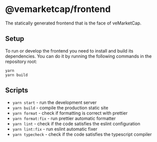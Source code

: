 # @vemarketcap/frontend

The statically generated frontend that is the face of veMarketCap.

## Setup

To run or develop the frontend you need to install and build its dependencies. You can do it by running the following
commands in the repository root:

```
yarn
yarn build
```
## Scripts

- `yarn start` - run the development server
- `yarn build` - compile the production static site
- `yarn format` - check if formatting is correct with prettier
- `yarn format:fix` - run prettier automatic formatter
- `yarn lint` - check if the code satisfies the eslint configuration
- `yarn lint:fix` - run eslint automatic fixer
- `yarn typecheck` - check if the code satisfies the typescript compiler
